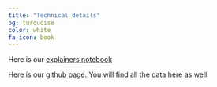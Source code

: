 ```yaml
---
title: "Technical details"
bg: turquoise
color: white
fa-icon: book
---
```


Here is our [explainers notebook](http://nbviewer.jupyter.org/github/JacobPjetursson/Social_Graphs_Wookiepedia/blob/master/ExplainersNoteBook.ipynb)

Here is our [github page](https://github.com/JacobPjetursson/Social_Graphs_Wookiepedia). 
You will find all the data here as well.

